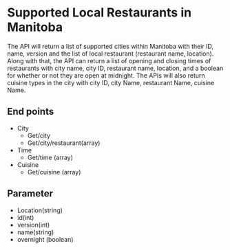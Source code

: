 # Supported Local Restaurants in Manitoba
The API will return a list of supported cities within Manitoba with their ID, name, version and the list of local restaurant (restaurant name, location). Along with that, the API can return a list of opening and closing times of restaurants with city name, city ID, restaurant name, location, and a boolean for whether or not they are open at midnight. The APIs will also return cuisine types in the city with city ID, city Name, restaurant Name, cuisine Name.

## End points
- City
  - Get/city 
  - Get/city/restaurant(array)
- Time
  - Get/time (array)
- Cuisine 
  - Get/cuisine (array)
  
## Parameter
- Location(string)
- id(int)
- version(int)
- name(string)
- overnight (boolean)
